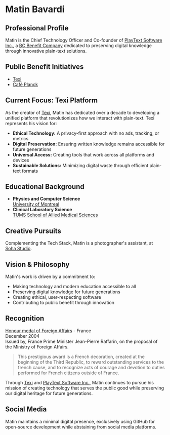 # Matin Bavardi
## Professional Profile
Matin is the Chief Technology Officer and Co-founder of [PlayText Software Inc.](https://texi.app/company/), a [BC Benefit Company](https://www.centreforsocialenterprise.com/benefit-company/) dedicated to preserving digital knowledge through innovative plain-text solutions. 

## Public Benefit Initiatives
* [Texi](https://texi.app)
* [Café Planck](cafeplanck.com) 

## Current Focus: Texi Platform
As the creator of [Texi](https://texi.app/), Matin has dedicated over a decade to developing a unified platform that revolutionizes how we interact with plain-text. Texi represents his vision for:

- **Ethical Technology:** A privacy-first approach with no ads, tracking, or metrics
- **Digital Preservation:** Ensuring written knowledge remains accessible for future generations
- **Universal Access:** Creating tools that work across all platforms and devices
- **Sustainable Solutions:** Minimizing digital waste through efficient plain-text formats


## Educational Background
* **Physics and Computer Science**  
  [University of Montreal](https://phys.umontreal.ca/accueil/) 
* **Clinical Laboratory Science**  
  [TUMS School of Allied Medical Sciences](https://en.tums.ac.ir/en/department/major/412/clinical-laboratory-sciences-cls-)

## Creative Pursuits
Complementing the Tech Stack, Matin is a photographer's assistant, at [Soha Studio](https://diansoha.com).

## Vision & Philosophy
Matin's work is driven by a commitment to:

- Making technology and modern education accessible to all
- Preserving digital knowledge for future generations
- Creating ethical, user-respecting software
- Contributing to public benefit through innovation

## Recognition
[Honour medal of Foreign Affairs](http://www.france-phaleristique.com/medaille_honneur_affaires_etrangeres.htm) - France    
December 2004   
Issued by, France Prime Minister Jean-Pierre Raffarin, on the proposal of the Ministry of Foreign Affairs.   
> This prestigious award is a French decoration, created at the beginning of the Third Republic, to reward outstanding services to the french cause, and to recognize acts of courage and devotion to duties performed for French citizens outside of France.

Through [Texi](https://texi.app/) and [PlayText Software Inc.](https://texi.app/company/), Matin continues to pursue his mission of creating technology that serves the public good while preserving our digital heritage for future generations.  
## Social Media
Matin maintains a minimal digital presence, exclusively using GitHub for open-source development while abstaining from social media platforms. 
